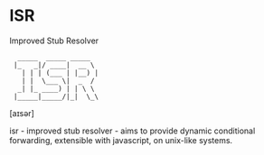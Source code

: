 # ISR
Improved Stub Resolver

```text
  _____  _____ _____
 |_   _|/ ____|  __ \
   | | | (___ | |__) |
   | |  \___ \|  _  /
  _| |_ ____) | | \ \
 |_____|_____/|_|  \_\

```
[aɪsər]

isr - improved stub resolver - aims to provide dynamic conditional forwarding, extensible with javascript, on unix-like systems.
